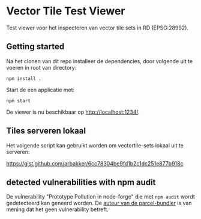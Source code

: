 # Vector Tile Test Viewer

Test viewer voor het inspecteren van vector tile sets in RD (EPSG:28992). 

## Getting started

Na het clonen van dit repo installeer de dependencies, door volgende uit te voeren in root van directory:

```
npm install .
```

Start de een applicatie met:

```
npm start
```

De viewer is nu beschikbaar op [http://localhost:1234/](http://localhost:1234/).

## Tiles serveren lokaal

Het volgende script kan gebruikt worden om vectortile-sets lokaal uit te serveren:

https://gist.github.com/arbakker/6cc78304be9fd1b2c1dc251e877b918c


## detected vulnerabilities with npm audit

De vulnerability "Prototype Pollution in node-forge" die met `npm audit` wordt gedetecteerd kan geneerd worden. De [auteur van de parcel-bundler](https://github.com/parcel-bundler/parcel/issues/5145#issuecomment-693228935) is van mening dat het geen vulnerability betreft.
